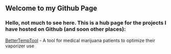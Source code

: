 ## Welcome to my Github Page

### Hello, not much to see here. This is a hub page for the projects I have hosted on Github (and soon other places):
[BetterTempTool](https://www.neillimaye.github.io/bettertemptool) - A tool for medical marijuana patients to optimize their vaporizer use 


